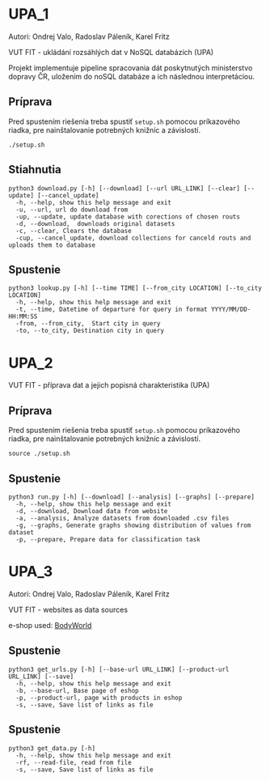 # UPA_1
Autori: Ondrej Valo, Radoslav Páleník, Karel Fritz

VUT FIT - ukládání rozsáhlých dat v NoSQL databázích (UPA)

Projekt implementuje pipeline spracovania dát poskytnutých ministerstvo dopravy ČR, uložením do noSQL databáze a ich následnou interpretáciou.

## Príprava
Pred spustením riešenia treba spustiť `setup.sh` pomocou príkazového riadka, pre nainštalovanie potrebných knižníc a závislostí. 
```
./setup.sh
```

## Stiahnutia
``` 
python3 download.py [-h] [--download] [--url URL_LINK] [--clear] [--update] [--cancel_update]
  -h, --help, show this help message and exit
  -u, --url, url do download from
  -up, --update, update database with corections of chosen routs
  -d, --download,  downloads original datasets
  -c, --clear, Clears the database
  -cup, --cancel_update, download collections for canceld routs and uploads them to database
```

## Spustenie
``` 
python3 lookup.py [-h] [--time TIME] [--from_city LOCATION] [--to_city LOCATION]
  -h, --help, show this help message and exit
  -t, --time, Datetime of departure for query in format YYYY/MM/DD-HH:MM:SS
  -from, --from_city,  Start city in query
  -to, --to_city, Destination city in query
```

# UPA_2
VUT FIT - příprava dat a jejich popisná charakteristika (UPA)

## Príprava
Pred spustením riešenia treba spustiť `setup.sh` pomocou príkazového riadka, pre nainštalovanie potrebných knižníc a závislostí. 
```
source ./setup.sh
```

## Spustenie
``` 
python3 run.py [-h] [--download] [--analysis] [--graphs] [--prepare]
  -h, --help, show this help message and exit
  -d, --download, Download data from website
  -a, --analysis, Analyze datasets from downloaded .csv files
  -g, --graphs, Generate graphs showing distribution of values from dataset
  -p, --prepare, Prepare data for classification task
```

# UPA_3
Autori: Ondrej Valo, Radoslav Páleník, Karel Fritz

VUT FIT - websites as data sources

e-shop used:
[BodyWorld](https://www.bodyworld.eu/cz/en/performance-c523)


## Spustenie
``` 
python3 get_urls.py [-h] [--base-url URL_LINK] [--product-url URL_LINK] [--save]
  -h, --help, show this help message and exit
  -b, --base-url, Base page of eshop
  -p, --product-url, page with products in eshop
  -s, --save, Save list of links as file
```

## Spustenie
``` 
python3 get_data.py [-h]
  -h, --help, show this help message and exit
  -rf, --read-file, read from file
  -s, --save, Save list of links as file
```